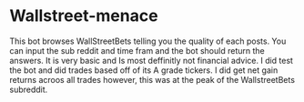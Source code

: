 # Wallstreet-menace
This bot browses WallStreetBets telling you the quality of each posts.
You can input the sub reddit and time fram and the bot should return the answers.
It is very basic and Is most deffinitly not financial advice.
I did test the bot and did trades based off of its A grade tickers. I did get net gain returns acroos all trades however, this was at the peak of the WallstreetBets subreddit.
